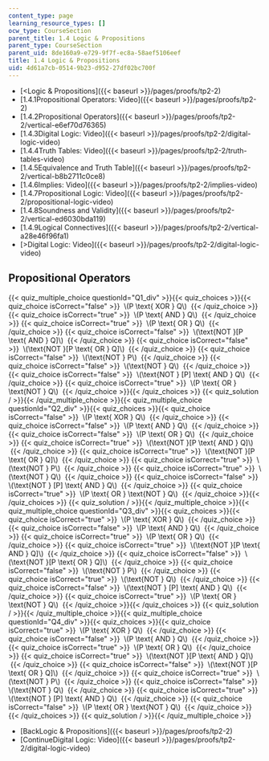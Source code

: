 ```yaml
---
content_type: page
learning_resource_types: []
ocw_type: CourseSection
parent_title: 1.4 Logic & Propositions
parent_type: CourseSection
parent_uid: 8de160a9-e729-9f7f-ec8a-58aef5106eef
title: 1.4 Logic & Propositions
uid: 4d61a7cb-0514-9b23-d952-27df02bc700f
---
```


*   [\<Logic & Propositions]({{< baseurl >}}/pages/proofs/tp2-2)
*   [1.4.1Propositional Operators: Video]({{< baseurl >}}/pages/proofs/tp2-2)
*   [1.4.2Propositional Operators]({{< baseurl >}}/pages/proofs/tp2-2/vertical-e6ef70d76365)
*   [1.4.3Digital Logic: Video]({{< baseurl >}}/pages/proofs/tp2-2/digital-logic-video)
*   [1.4.4Truth Tables: Video]({{< baseurl >}}/pages/proofs/tp2-2/truth-tables-video)
*   [1.4.5Equivalence and Truth Table]({{< baseurl >}}/pages/proofs/tp2-2/vertical-b8b2711c0ce8)
*   [1.4.6Implies: Video]({{< baseurl >}}/pages/proofs/tp2-2/implies-video)
*   [1.4.7Propositional Logic: Video]({{< baseurl >}}/pages/proofs/tp2-2/propositional-logic-video)
*   [1.4.8Soundness and Validity]({{< baseurl >}}/pages/proofs/tp2-2/vertical-ed6030bda119)
*   [1.4.9Logical Connectives]({{< baseurl >}}/pages/proofs/tp2-2/vertical-a28e46f96fa1)
*   [\>Digital Logic: Video]({{< baseurl >}}/pages/proofs/tp2-2/digital-logic-video)

Propositional Operators
-----------------------

{{< quiz_multiple_choice questionId="Q1_div" >}}{{< quiz_choices >}}{{< quiz_choice isCorrect="false" >}}&nbsp; \\(P \\text{ XOR } Q\\) &nbsp;{{< /quiz_choice >}}
{{< quiz_choice isCorrect="true" >}}&nbsp; \\(P \\text{ AND } Q\\) &nbsp;{{< /quiz_choice >}}
{{< quiz_choice isCorrect="true" >}}&nbsp; \\(P \\text{ OR } Q\\) &nbsp;{{< /quiz_choice >}}
{{< quiz_choice isCorrect="false" >}}&nbsp; \\(\\text{NOT }\[P \\text{ AND } Q\]\\) &nbsp;{{< /quiz_choice >}}
{{< quiz_choice isCorrect="false" >}}&nbsp; \\(\\text{NOT }\[P \\text{ OR } Q\]\\) &nbsp;{{< /quiz_choice >}}
{{< quiz_choice isCorrect="false" >}}&nbsp; \\(\\text{NOT } P\\) &nbsp;{{< /quiz_choice >}}
{{< quiz_choice isCorrect="false" >}}&nbsp; \\(\\text{NOT } Q\\) &nbsp;{{< /quiz_choice >}}
{{< quiz_choice isCorrect="false" >}}&nbsp; \\(\\text{NOT } \[P\] \\text{ AND } Q\\) &nbsp;{{< /quiz_choice >}}
{{< quiz_choice isCorrect="true" >}}&nbsp; \\(P \\text{ OR } \\text{NOT } Q\\) &nbsp;{{< /quiz_choice >}}{{< /quiz_choices >}}
{{< quiz_solution / >}}{{< /quiz_multiple_choice >}}{{< quiz_multiple_choice questionId="Q2_div" >}}{{< quiz_choices >}}{{< quiz_choice isCorrect="false" >}}&nbsp; \\(P \\text{ XOR } Q\\) &nbsp;{{< /quiz_choice >}}
{{< quiz_choice isCorrect="false" >}}&nbsp; \\(P \\text{ AND } Q\\) &nbsp;{{< /quiz_choice >}}
{{< quiz_choice isCorrect="false" >}}&nbsp; \\(P \\text{ OR } Q\\) &nbsp;{{< /quiz_choice >}}
{{< quiz_choice isCorrect="true" >}}&nbsp; \\(\\text{NOT }\[P \\text{ AND } Q\]\\) &nbsp;{{< /quiz_choice >}}
{{< quiz_choice isCorrect="true" >}}&nbsp; \\(\\text{NOT }\[P \\text{ OR } Q\]\\) &nbsp;{{< /quiz_choice >}}
{{< quiz_choice isCorrect="true" >}}&nbsp; \\(\\text{NOT } P\\) &nbsp;{{< /quiz_choice >}}
{{< quiz_choice isCorrect="true" >}}&nbsp; \\(\\text{NOT } Q\\) &nbsp;{{< /quiz_choice >}}
{{< quiz_choice isCorrect="false" >}}&nbsp; \\(\\text{NOT } \[P\] \\text{ AND } Q\\) &nbsp;{{< /quiz_choice >}}
{{< quiz_choice isCorrect="true" >}}&nbsp; \\(P \\text{ OR } \\text{NOT } Q\\) &nbsp;{{< /quiz_choice >}}{{< /quiz_choices >}}
{{< quiz_solution / >}}{{< /quiz_multiple_choice >}}{{< quiz_multiple_choice questionId="Q3_div" >}}{{< quiz_choices >}}{{< quiz_choice isCorrect="true" >}}&nbsp; \\(P \\text{ XOR } Q\\) &nbsp;{{< /quiz_choice >}}
{{< quiz_choice isCorrect="false" >}}&nbsp; \\(P \\text{ AND } Q\\) &nbsp;{{< /quiz_choice >}}
{{< quiz_choice isCorrect="true" >}}&nbsp; \\(P \\text{ OR } Q\\) &nbsp;{{< /quiz_choice >}}
{{< quiz_choice isCorrect="true" >}}&nbsp; \\(\\text{NOT }\[P \\text{ AND } Q\]\\) &nbsp;{{< /quiz_choice >}}
{{< quiz_choice isCorrect="false" >}}&nbsp; \\(\\text{NOT }\[P \\text{ OR } Q\]\\) &nbsp;{{< /quiz_choice >}}
{{< quiz_choice isCorrect="false" >}}&nbsp; \\(\\text{NOT } P\\) &nbsp;{{< /quiz_choice >}}
{{< quiz_choice isCorrect="true" >}}&nbsp; \\(\\text{NOT } Q\\) &nbsp;{{< /quiz_choice >}}
{{< quiz_choice isCorrect="false" >}}&nbsp; \\(\\text{NOT } \[P\] \\text{ AND } Q\\) &nbsp;{{< /quiz_choice >}}
{{< quiz_choice isCorrect="true" >}}&nbsp; \\(P \\text{ OR } \\text{NOT } Q\\) &nbsp;{{< /quiz_choice >}}{{< /quiz_choices >}}
{{< quiz_solution / >}}{{< /quiz_multiple_choice >}}{{< quiz_multiple_choice questionId="Q4_div" >}}{{< quiz_choices >}}{{< quiz_choice isCorrect="true" >}}&nbsp; \\(P \\text{ XOR } Q\\) &nbsp;{{< /quiz_choice >}}
{{< quiz_choice isCorrect="false" >}}&nbsp; \\(P \\text{ AND } Q\\) &nbsp;{{< /quiz_choice >}}
{{< quiz_choice isCorrect="true" >}}&nbsp; \\(P \\text{ OR } Q\\) &nbsp;{{< /quiz_choice >}}
{{< quiz_choice isCorrect="true" >}}&nbsp; \\(\\text{NOT }\[P \\text{ AND } Q\]\\) &nbsp;{{< /quiz_choice >}}
{{< quiz_choice isCorrect="false" >}}&nbsp; \\(\\text{NOT }\[P \\text{ OR } Q\]\\) &nbsp;{{< /quiz_choice >}}
{{< quiz_choice isCorrect="true" >}}&nbsp; \\(\\text{NOT } P\\) &nbsp;{{< /quiz_choice >}}
{{< quiz_choice isCorrect="false" >}}&nbsp; \\(\\text{NOT } Q\\) &nbsp;{{< /quiz_choice >}}
{{< quiz_choice isCorrect="true" >}}&nbsp; \\(\\text{NOT } \[P\] \\text{ AND } Q\\) &nbsp;{{< /quiz_choice >}}
{{< quiz_choice isCorrect="false" >}}&nbsp; \\(P \\text{ OR } \\text{NOT } Q\\) &nbsp;{{< /quiz_choice >}}{{< /quiz_choices >}}
{{< quiz_solution / >}}{{< /quiz_multiple_choice >}}

*   [BackLogic & Propositions]({{< baseurl >}}/pages/proofs/tp2-2)
*   [ContinueDigital Logic: Video]({{< baseurl >}}/pages/proofs/tp2-2/digital-logic-video)